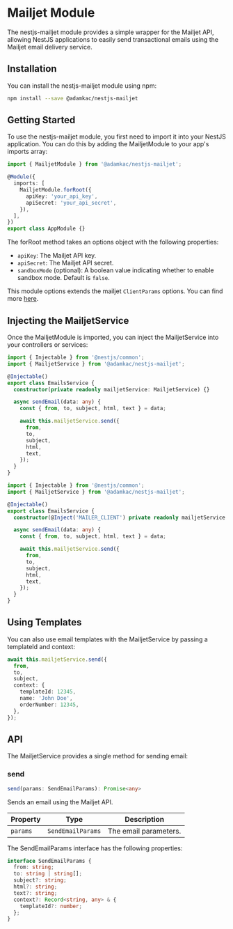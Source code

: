 # Mailjet Module

The nestjs-mailjet module provides a simple wrapper for the Mailjet API,
allowing NestJS applications to easily send transactional emails using the
Mailjet email delivery service.

## Installation

You can install the nestjs-mailjet module using npm:

```bash
npm install --save @adamkac/nestjs-mailjet
````

## Getting Started

To use the nestjs-mailjet module, you first need to import it into your NestJS
application. You can do this by adding the MailjetModule to your app's imports array:

```ts
import { MailjetModule } from '@adamkac/nestjs-mailjet';

@Module({
  imports: [
    MailjetModule.forRoot({
      apiKey: 'your_api_key',
      apiSecret: 'your_api_secret',
    }),
  ],
})
export class AppModule {}
```

The forRoot method takes an options object with the following properties:

- `apiKey`: The Mailjet API key.
- `apiSecret`: The Mailjet API secret.
- `sandboxMode` (optional): A boolean value indicating whether to enable sandbox mode. Default is `false`.

This module options extends the mailjet `ClientParams` options. You can find more [here](https://www.npmjs.com/package/node-mailjet).

## Injecting the MailjetService

Once the MailjetModule is imported, you can inject the MailjetService into your controllers or services:

```ts
import { Injectable } from '@nestjs/common';
import { MailjetService } from '@adamkac/nestjs-mailjet';

@Injectable()
export class EmailsService {
  constructor(private readonly mailjetService: MailjetService) {}

  async sendEmail(data: any) {
    const { from, to, subject, html, text } = data;

    await this.mailjetService.send({
      from,
      to,
      subject,
      html,
      text,
    });
  }
}
```


```ts
import { Injectable } from '@nestjs/common';
import { MailjetService } from '@adamkac/nestjs-mailjet';

@Injectable()
export class EmailsService {
  constructor(@Inject('MAILER_CLIENT') private readonly mailjetService: MailjetService) {}

  async sendEmail(data: any) {
    const { from, to, subject, html, text } = data;

    await this.mailjetService.send({
      from,
      to,
      subject,
      html,
      text,
    });
  }
}
```

## Using Templates

You can also use email templates with the MailjetService by passing a templateId and context:

```ts
await this.mailjetService.send({
  from,
  to,
  subject,
  context: {
    templateId: 12345,
    name: 'John Doe',
    orderNumber: 12345,
  },
});
```

## API

The MailjetService provides a single method for sending email:

### send

```ts
send(params: SendEmailParams): Promise<any>
````

Sends an email using the Mailjet API.

| Property | Type | Description |
| --- | --- | --- |
| `params` | `SendEmailParams` | The email parameters. |

The SendEmailParams interface has the following properties:

```ts
interface SendEmailParams {
  from: string;
  to: string | string[];
  subject?: string;
  html?: string;
  text?: string;
  context?: Record<string, any> & {
    templateId?: number;
  };
}
```
